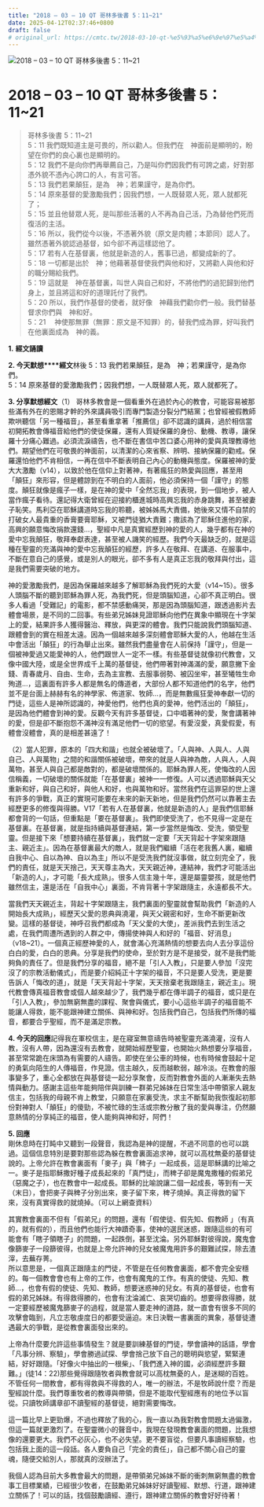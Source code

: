 ```yaml
---
title: "2018 – 03 – 10 QT 哥林多後書 5：11~21"
date: 2025-04-12T02:37:46+0800
draft: false
# original_url: https://cmtc.tw/2018-03-10-qt-%e5%93%a5%e6%9e%97%e5%a4%9a%e5%be%8c%e6%9b%b8-5%ef%bc%9a1121
---
```


![2018 – 03 – 10 QT 哥林多後書 5：11\~21](/images/qt.jpg   "2018 – 03 – 10 QT 哥林多後書 5：11\~21")

# 2018 – 03 – 10 QT 哥林多後書 5：11\~21

> 哥林多後書 5：11\~21  
> 5：11 我們既知道主是可畏的，所以勸人。但我們在　神面前是顯明的，盼望在你們的良心裏也是顯明的。  
> 5：12 我們不是向你們再舉薦自己，乃是叫你們因我們有可誇之處，好對那憑外貌不憑內心誇口的人，有言可答。  
> 5：13 我們若果顛狂，是為　神；若果謹守，是為你們。  
> 5：14 原來基督的愛激勵我們；因我們想，一人既替眾人死，眾人就都死了；  
> 5：15 並且他替眾人死，是叫那些活著的人不再為自己活，乃為替他們死而復活的主活。  
> 5：16 所以，我們從今以後，不憑著外貌（原文是肉體；本節同）認人了。雖然憑著外貌認過基督，如今卻不再這樣認他了。  
> 5：17 若有人在基督裏，他就是新造的人，舊事已過，都變成新的了。  
> 5：18 一切都是出於　神；他藉著基督使我們與他和好，又將勸人與他和好的職分賜給我們。  
> 5：19 這就是　神在基督裏，叫世人與自己和好，不將他們的過犯歸到他們身上，並且將這和好的道理託付了我們。  
> 5：20 所以，我們作基督的使者，就好像　神藉我們勸你們一般。我們替基督求你們與　神和好。  
> 5：21 　神使那無罪（無罪：原文是不知罪）的，替我們成為罪，好叫我們在他裏面成為　神的義。

**1.** **經文誦讀**

**2. 今天默想****經文**林後 5：13 我們若果顛狂，是為　神；若果謹守，是為你們。  
5：14 原來基督的愛激勵我們；因我們想，一人既替眾人死，眾人就都死了。

**3. 分享默想經文**（1） 哥林多教會是一個看重外在過於內心的教會，可能容易被那些滿有外在的恩賜才幹的外來講員吸引而專門製造分裂分門結黨；也曾經被假教師欺哄聽信「另一種福音」，甚至看重拿著「推薦信」卻不認識的講員，過於相信當初開拓教會傳福音給他們的使徒保羅，還有人質疑保羅的身份、動機、教導，讓保羅十分痛心難過。必須流淚禱告，也不斷在書信中苦口婆心用神的愛與真理教導他們。期望他們在可敬畏的神面前，以清潔的心來省察、辨明、接納保羅的勸戒。保羅還怕他們不肯相信，一再在信中不斷表明自己內心的動機與態度。保羅被神的愛大大激勵（v14），以致於他在信仰上對著神，有著瘋狂的熱愛與回應，甚至用「顛狂」來形容，但是體諒到在不明白的人面前，他必須保持一個「謹守」的態度。顛狂就像是瘋子一樣，是在神的愛中「全然忘我」的表現，到一個地步，被人當作瘋子看待。還記得大衛曾經在迎接約櫃進城時高興忘我的赤身跳舞，甚至被妻子恥笑。馬利亞在耶穌講道時忘我的聆聽，被姊姊馬大責備，她後來又情不自禁的打破女人最貴重的香膏要膏耶穌，又被門徒猶大責難；撒該為了耶穌住進他的家，高興的願意悔改捐款還錢…，聖經中凡是真實經歷到神的愛的人，幾乎都有在神的愛中忘我顛狂，敬拜奉獻表達，甚至被人譏笑的經歷。我們今天最缺乏的，就是這種在聖靈的充滿與神的愛中忘我顛狂的經歷，許多人在敬拜、在講道、在服事中，不斷在意自己的感覺，或是別人的眼光，卻不多有人是真正忘我的敬拜與付出，這是我們需要突破的地方。

神的愛激勵我們，是因為保羅越來越多了解耶穌為我們死的大愛（v14\~15）。很多人頭腦不斷的聽到耶穌為罪人死，為我們死，但是頭腦知道，心卻不真正明白。很多人看過「受難記」的電影，都不禁感動痛哭，那是因為頭腦知道，跟透過影片去體會場景，是不同的二回事。有些弟兄姊妹見證耶穌向他們在異象中顯現在十字架上的愛，結果許多人獲得醫治、釋放，與更深的體會。我們只能說我們頭腦知道、跟體會到的實在相差太遠。因為一個越來越多深刻體會耶穌大愛的人，他越在生活中會活出「顛狂」的行為舉止出來。雖然我們盡量會在人前保持「謹守」，但是一個被神愛過又能愛神的人，他們跟世人一定不一樣。有些基督徒就像初代教會，又像中國大陸，或是全世界成千上萬的基督徒，他們帶著對神滿滿的愛，願意撇下金錢、青春歲月、自由、生命，去為主宣教、去服事弱勢、被囚坐牢，甚至犧牲生命殉道…，這裏面有許多人都是無名的傳道者，大部份人都不知道他們的名字，他們並不是台面上赫赫有名的神學家、佈道家、牧師…，而是無數瘋狂愛神奉獻一切的門徒，這些人是神所認識的，神愛他們，他們也真的愛神，他們活出的「顛狂」，是因為他們體會到神的愛。反觀今天有許多基督徒，口中唱著神的愛，聚會講著神的愛，但是卻不斷抱怨不滿神沒有滿足他們一切的慾望。有愛沒愛，真愛假愛，有體會沒體會，真的是相差甚遠了！

（2）當人犯罪，原本的「四大和諧」也就全被破壞了。「人與神、人與人、人與自己、人與萬物」之間的和諧關係被破壞，帶來的就是人與神為敵，人與人，人與萬物，甚至人與自己都是敵對的，都是破壞關係的。耶穌為罪人死，使悔改的人因信稱義，一切破壞的關係就能「在基督裏」被神一一修復。人可以透過耶穌與天父重新和好，與自己和好，與他人和好，也與萬物和好。當然我們在這罪惡的世上還有許多的爭戰，真正的實現可能要在未來的新天新地，但是我們仍然可以靠著主去經歷更多的修復與得勝。V17「若有人在基督裏，他就是新造的人」是我們信耶穌都會背的一句話，但重點是「要在基督裏」。我們即使受洗了，也不見得一定是在基督裏。在基督裏，就是指持續與基督連結，第一步當然是悔改、受洗，領受聖靈。但是接下來「想要持續在基督裏」，我們就一定要「天天背起十字架來跟隨主、親近主」。因為在基督裏最大的敵人，就是我們繼續「活在老我舊人裏，繼續自我中心、自以為神、自以為主」所以不是受洗我們就沒事做，就立刻完全了，我們的責任，就是天天捨己，天天尊主為大，天天親近神，連結神，我們才可能活出「新造的人」，才可能「長大成熟」。很多人信主幾十年，還是屬靈嬰孩，就是他們雖然信主，還是活在「自我中心」裏面，不肯背著十字架跟隨主，永遠都長不大。

當我們天天親近主，背起十字架跟隨主，我們裏面的聖靈就會幫助我們「新造的人開始長大成熟」，經歷天父愛的恩典與澆灌，與天父親密和好，生命不斷更新改變。這樣的基督徒，神呼召我們都成為「天父愛的大使」，差派我們去到生活之處，在我們周遭所遇到的人群之中，傳揚使神與人和好的「福音、好消息」（v18\~21）。一個真正經歷神愛的人，就會滿心充滿熱情的想要去向人去分享這份白白的愛，白白的恩典。分享是我們的使命，至於對方是不是接受，就不是我們能夠負的責任了。但是我們分享的福音，絕不是「引人入教」，只是要人參加「沒完沒了的宗教活動儀式」，而是要介紹純正十字架的福音，不只是要人受洗，更是要告訴人「悔改的道」，就是「天天背起十字架，天天捨棄老我跟隨主，親近主」。現代教會傳真福音教會或個人越來越少了，我們幾乎都在傳半調子的福音，或只是在「引人入教」，參加無窮無盡的課程、聚會與儀式，要小心這些半調子的福音能不能讓人得救，能不能跟神建立關係、與神和好。包括我們自己，包括我們所傳的福音，都要合乎聖經，而不是滿足宗教。

**4. 今天的回應**記得我在軍校信主，是在寢室無意禱告時被聖靈充滿澆灌，沒有人教，沒有人帶，因為還沒有去教會，就開始經歷聖靈，也開始火熱想要分享福音，甚至常常跪在床頭為有需要的人禱告。即使在坐公車的時候，也有時候會鼓起十足的勇氣向陌生的人傳福音，作見證。信主越久，反而越軟弱，越冷淡。在教會的服事變多了，重心全都放在與基督徒一起分享聚會，反而對教會外面的人漸漸失去熱情與動力。感謝主這些年能夠陪伴與訓練一群弟兄姊妹在日常生活中帶領家人親友信主，包括我的母親不肯上教堂，只願意在家裏受洗，求主不斷幫助我恢復起初那份對神對人「顛狂」的傻勁，不被忙碌的生活或宗教分散了我的愛與專注，仍然願意熱情的分享純正的福音，使人能夠與神和好，阿們！

**5. 回應**  
剛休息時在打盹中又聽到一段聲音，我認為是神的提醒，不過不同意的也可以跳過。這個信息特別是要對那些認為躲在教會裏面追求神，就可以高枕無憂的基督徒說的。上帝允許在教會裏面有「麥子」與「稗子」一起成長，這是耶穌講的比喻之一。麥子是指耶穌撒好種子成長起來的「真門徒」，而稗子卻是魔鬼撒種的假弟兄（惡魔之子），也在教會中一起成長。耶穌的比喻說讓二個一起成長，等到有一天（末日），會把麥子與稗子分別出來，麥子留下來，稗子燒掉。真正得救的留下來，沒有真實得救的就燒掉。（可以上網查資料）

其實教會裏面不但有「假弟兄」的問題，還有「假使徒、假先知、假教師 」（有真的，就有假的），而且他們也能行大神蹟奇事，使神的選民迷惑，跟隨這些的有可能會有「瞎子領瞎子」的問題，一起跌倒，甚至沈淪。另外耶穌對彼得說，魔鬼會像篩麥子一段篩彼得，也就是上帝允許神的兒女被魔鬼用許多的艱難試探，除去渣滓，去蕪存菁。  
所以意思是，一個真正跟隨主的門徒，不管是在任何教會裏面，都不會完全安穩的。每一個教會會也有上帝的工作，也會有魔鬼的工作。有真的使徒、先知、教師…，也會有假的使徒、先知、教師，想要迷惑神的兒女。有真的基督徒，也會有假的弟兄姊妹。有得救得勝的，也會有沈淪滅亡、哀哭切齒的。想要得救得勝，就一定要經歷被魔鬼篩麥子的過程，就是當人要走神的道路，就一直會有很多不同的攻擊會臨到，凡立志敬虔度日的都要受逼迫。末日決戰一書裏面的異象，基督徒遭遇最大的爭戰，是從教會裏面發出來的。

上帝為什麼要允許這些事情發生？就是要訓練基督的門徒，學會讀神的話語，學會「凡事分辨、察驗」，學會勝過試探、學會捨己放下自己的聰明與慾望，緊緊連結，好好跟隨。「好像火中抽出的一根柴」、「我們進入神的國，必須經歷許多艱難。」(徒14：22)那些覺得跟隨牧者與教會就可以高枕無憂的人，是迷糊的百姓。不管任何一間教會，都有得救與不得救的人，唯一的辦法，不是牧師說什麼？而是聖經說什麼。我們尊重牧者的教導與帶領，但是不能取代聖經應有的地位予以盲從。只讀牧師講章卻不讀聖經的基督徒，絕對需要悔改。

這一篇比早上更勁爆，不過也釋放了我的心，我一直以為我對教會問題太過偏激，但這一篇就更激烈了。在聖靈微小的聲音中，我現在發現教會裏面的問題，比我想像的還要更大。我們不必灰心，也不必失望。更不要盲從，但要凡事讀經察驗，也包括我上面的這一段話。各人要負自己「完全的責任」，自己都不關心自己的靈魂，隨便交給別人，那就真的沒辦法了。

我個人認為目前大多教會最大的問題，是帶領弟兄姊妹不斷的衝刺無窮無盡的教會事工目標業績，已經很少牧者，在鼓勵弟兄姊妹好好讀聖經、默想、行道，跟神建立關係了！可以的話，找個鼓勵讀經、遵行，跟神建立關係的教會好好待著！